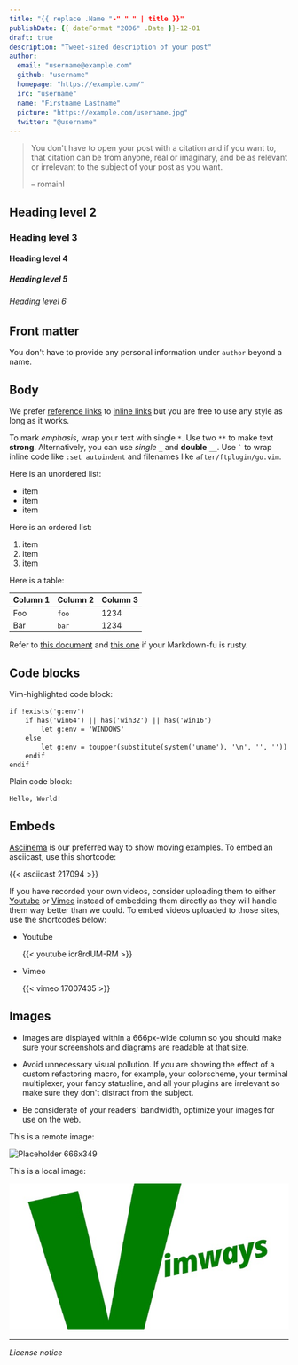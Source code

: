 ```yaml
---
title: "{{ replace .Name "-" " " | title }}"
publishDate: {{ dateFormat "2006" .Date }}-12-01
draft: true
description: "Tweet-sized description of your post"
author:
  email: "username@example.com"
  github: "username"
  homepage: "https://example.com/"
  irc: "username"
  name: "Firstname Lastname"
  picture: "https://example.com/username.jpg"
  twitter: "@username"
---
```


> You don't have to open your post with a citation and if you want to, that
> citation can be from anyone, real or imaginary, and be as relevant or
> irrelevant to the subject of your post as you want.
>
> – romainl

## Heading level 2
### Heading level 3
#### Heading level 4
##### Heading level 5
###### Heading level 6

## Front matter

You don't have to provide any personal information under `author` beyond a name.

## Body

We prefer [reference links][vim-site] to [inline links](https://www.vim.org/) but you are free to use any style as long as it works.

To mark *emphasis*, wrap your text with single `*`. Use two `**` to make text **strong**. Alternatively, you can use _single_ `_` and __double__ `__`. Use `` ` `` to wrap inline code like `:set autoindent` and filenames like `after/ftplugin/go.vim`.

Here is an unordered list:

* item
* item
* item

Here is an ordered list:

1. item
2. item
3. item

Here is a table:

Column 1 | Column 2 | Column 3
---|---|---
Foo | `foo` | 1234
Bar | `bar` | 1234

Refer to [this document][md-ref] and [this one][md-ext] if your Markdown-fu is rusty.

## Code blocks

Vim-highlighted code block:

```vim
if !exists('g:env')
    if has('win64') || has('win32') || has('win16')
        let g:env = 'WINDOWS'
    else
        let g:env = toupper(substitute(system('uname'), '\n', '', ''))
    endif
endif
```

Plain code block:

```text
Hello, World!
```

## Embeds

[Asciinema][asciinema] is our preferred way to show moving examples. To embed an asciicast, use this shortcode:

{{< asciicast 217094 >}}

If you have recorded your own videos, consider uploading them to either [Youtube][youtube] or [Vimeo][vimeo] instead of embedding them directly as they will handle them way better than we could. To embed videos uploaded to those sites, use the shortcodes below:

* Youtube

  {{< youtube icr8rdUM-RM >}}

* Vimeo

  {{< vimeo 17007435 >}}

## Images

* Images are displayed within a 666px-wide column so you should make sure your screenshots and diagrams are readable at that size.

* Avoid unnecessary visual pollution. If you are showing the effect of a custom refactoring macro, for example, your colorscheme, your terminal multiplexer, your fancy statusline, and all your plugins are irrelevant so make sure they don't distract from the subject.

* Be considerate of your readers' bandwidth, optimize your images for use on the web.

This is a remote image:

![Placeholder 666x349][remote-placeholder]

This is a local image:

![Placeholder 666x349][local-placeholder]

---

_License notice_


[vim-site]: https://www.vim.org/
[remote-placeholder]: https://via.placeholder.com/666x349
[local-placeholder]: assets/666x349.jpg
[youtube]: https://youtube.com/
[vimeo]: https://vimeo.com/
[asciinema]: https://asciinema.org/
[md-ref]: https://commonmark.org/
[md-ext]: https://github.com/russross/blackfriday/wiki/Extensions


[//]: # ( Vim: set spell spelllang=en: )
